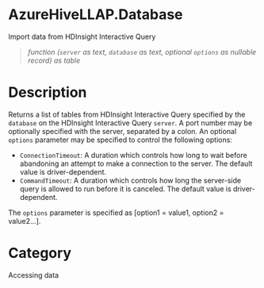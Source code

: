 ﻿# AzureHiveLLAP.Database
Import data from HDInsight Interactive Query
> _function (<code>server</code> as text, <code>database</code> as text, optional <code>options</code> as nullable record) as table_
# Description 
Returns a list of tables from HDInsight Interactive Query specified by the <code>database</code> on the HDInsight Interactive Query <code>server</code>. A port number may be optionally specified with the server, separated by a colon. An optional <code>options</code> parameter may be specified to control the following options:
<ul>
        <li><code>ConnectionTimeout</code>: A duration which controls how long to wait before abandoning an attempt to make a connection to the server. The default value is driver-dependent.</li>
        <li><code>CommandTimeout</code>: A duration which controls how long the server-side query is allowed to run before it is canceled. The default value is driver-dependent.</li>
</ul>
The <code>options</code> parameter is specified as [option1 = value1, option2 = value2...].

# Category 
Accessing data
